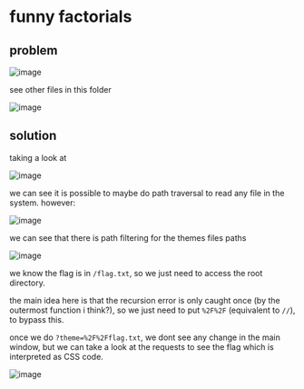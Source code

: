 # funny factorials

## problem

![image](https://github.com/quasar098/ctf-writeups/assets/70716985/8f9b3212-0cbb-44b3-9fd9-2cdf9813d7fb)

see other files in this folder

![image](https://github.com/quasar098/ctf-writeups/assets/70716985/f306fbab-0850-4a0e-8aa3-465c73ef96de)

## solution

taking a look at 

![image](https://github.com/quasar098/ctf-writeups/assets/70716985/cfedcde7-7633-43f9-8a29-b7a5a69dc841)

we can see it is possible to maybe do path traversal to read any file in the system. however:

![image](https://github.com/quasar098/ctf-writeups/assets/70716985/f552b16b-ad53-4cf6-832a-fa7689c4d55a)

we can see that there is path filtering for the themes files paths

![image](https://github.com/quasar098/ctf-writeups/assets/70716985/7ba53d74-b99d-4333-8a79-e229f8787c94)

we know the flag is in `/flag.txt`, so we just need to access the root directory.

the main idea here is that the recursion error is only caught once (by the outermost function i think?), so we just need to put `%2F%2F` (equivalent to `//`), to bypass this.

once we do `?theme=%2F%2Fflag.txt`, we dont see any change in the main window, but we can take a look at the requests to see the flag which is interpreted as CSS code.

![image](https://github.com/quasar098/ctf-writeups/assets/70716985/e359612d-1745-4500-bc26-6b5090e5e728)
